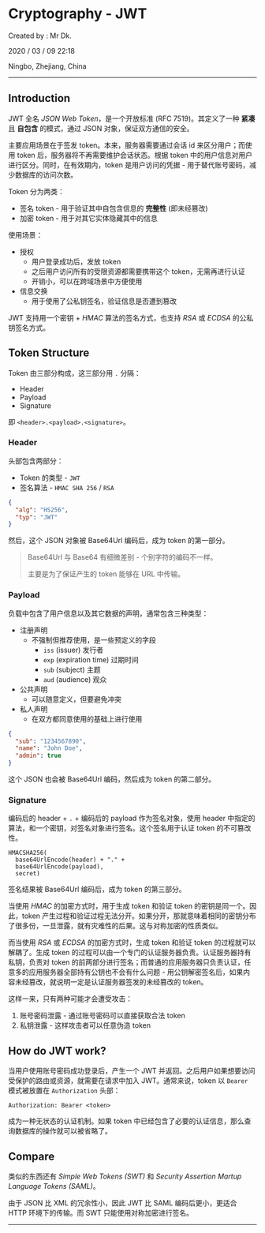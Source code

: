 # Cryptography - JWT

Created by : Mr Dk.

2020 / 03 / 09 22:18

Ningbo, Zhejiang, China

------

## Introduction

JWT 全名 *JSON Web Token*，是一个开放标准 (RFC 7519)。其定义了一种 **紧凑** 且 **自包含** 的模式，通过 JSON 对象，保证双方通信的安全。

主要应用场景在于签发 token。本来，服务器需要通过会话 id 来区分用户；而使用 token 后，服务器将不再需要维护会话状态。根据 token 中的用户信息对用户进行区分。同时，在有效期内，token 是用户访问的凭据 - 用于替代账号密码，减少数据库的访问次数。

Token 分为两类：

* 签名 token - 用于验证其中自包含信息的 **完整性** (即未经篡改)
* 加密 token - 用于对其它实体隐藏其中的信息

使用场景：

* 授权
    * 用户登录成功后，发放 token
    * 之后用户访问所有的受限资源都需要携带这个 token，无需再进行认证
    * 开销小，可以在跨域场景中方便使用
* 信息交换
    * 用于使用了公私钥签名，验证信息是否遭到篡改

JWT 支持用一个密钥 + *HMAC* 算法的签名方式，也支持 *RSA* 或 *ECDSA* 的公私钥签名方式。

## Token Structure

Token 由三部分构成，这三部分用 `.` 分隔：

* Header
* Payload
* Signature

即 `<header>.<payload>.<signature>`。

### Header

头部包含两部分：

* Token 的类型 - `JWT`
* 签名算法 - `HMAC SHA 256` / `RSA`

```json
{
  "alg": "HS256",
  "typ": "JWT"
}
```

然后，这个 JSON 对象被 Base64Url 编码后，成为 token 的第一部分。

> Base64Url 与 Base64 有细微差别 - 个别字符的编码不一样。
>
> 主要是为了保证产生的 token 能够在 URL 中传输。

### Payload

负载中包含了用户信息以及其它数据的声明，通常包含三种类型：

* 注册声明
    * 不强制但推荐使用，是一些预定义的字段
      * `iss` (issuer) 发行者
      * `exp` (expiration time) 过期时间
      * `sub` (subject) 主题
      * `aud` (audience) 观众
* 公共声明
    * 可以随意定义，但要避免冲突
* 私人声明
    * 在双方都同意使用的基础上进行使用

```json
{
  "sub": "1234567890",
  "name": "John Doe",
  "admin": true
}
```

这个 JSON 也会被 Base64Url 编码，然后成为 token 的第二部分。

### Signature

编码后的 header + `.` + 编码后的 payload 作为签名对象，使用 header 中指定的算法，和一个密钥，对签名对象进行签名。这个签名用于认证 token 的不可篡改性。

```
HMACSHA256(
  base64UrlEncode(header) + "." +
  base64UrlEncode(payload),
  secret)
```

签名结果被 Base64Url 编码后，成为 token 的第三部分。

当使用 *HMAC* 的加密方式时，用于生成 token 和验证 token 的密钥是同一个。因此，token 产生过程和验证过程无法分开。如果分开，那就意味着相同的密钥分布了很多份，一旦泄露，就有灾难性的后果。这与对称加密的性质类似。

而当使用 *RSA* 或 *ECDSA* 的加密方式时，生成 token 和验证 token 的过程就可以解耦了。生成 token 的过程可以由一个专门的认证服务器负责。认证服务器持有私钥，负责对 token 的前两部分进行签名；而普通的应用服务器只负责认证，任意多的应用服务器全部持有公钥也不会有什么问题 - 用公钥解密签名后，如果内容未经篡改，就说明一定是认证服务器签发的未经篡改的 token。

这样一来，只有两种可能才会遭受攻击：

1. 账号密码泄露 - 通过账号密码可以直接获取合法 token
2. 私钥泄露 - 这样攻击者可以任意伪造 token

## How do JWT work?

当用户使用账号密码成功登录后，产生一个 JWT 并返回。之后用户如果想要访问受保护的路由或资源，就需要在请求中加入 JWT。通常来说，token 以 `Bearer` 模式被放置在 `Authorization` 头部：

```
Authorization: Bearer <token>
```

成为一种无状态的认证机制。如果 token 中已经包含了必要的认证信息，那么查询数据库的操作就可以被省略了。

## Compare

类似的东西还有 *Simple Web Tokens (SWT)* 和 *Security Assertion Martup Language Tokens (SAML)*。

由于 JSON 比 XML 的冗余性小，因此 JWT 比 SAML 编码后更小，更适合 HTTP 环境下的传输。而 SWT 只能使用对称加密进行签名。

---


